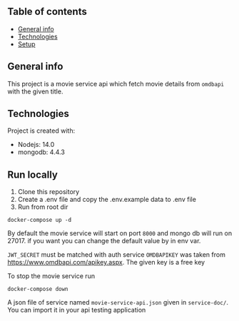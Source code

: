 ## Table of contents
* [General info](#general-info)
* [Technologies](#technologies)
* [Setup](#setup)

## General info
This project is a movie service api which fetch movie details from `omdbapi` with the given title.
	
## Technologies
Project is created with:
* Nodejs: 14.0
* mongodb: 4.4.3

## Run locally

1. Clone this repository
2. Create a .env file and copy the .env.example data to .env file 
3. Run from root dir

```
docker-compose up -d
```

By default the movie service will start on port `8000` and mongo db will run on 27017.
if you want you can change the default value by in env var.

`JWT_SECRET` must be matched with auth service
`OMDBAPIKEY` was taken from https://www.omdbapi.com/apikey.aspx. The given key is a free key


To stop the movie service run

```
docker-compose down
```

A json file of service named `movie-service-api.json` given in `service-doc/`. You can import it in your api testing application
